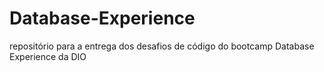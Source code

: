 # Database-Experience
 repositório para a entrega dos desafios de código do bootcamp Database Experience da DIO
